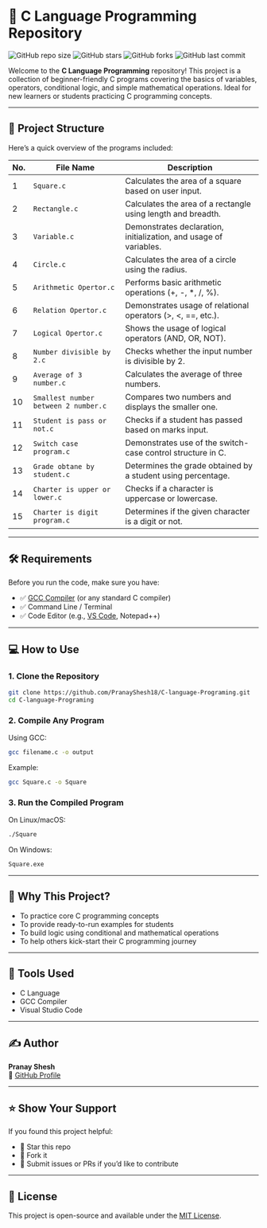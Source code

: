 # 🚀 C Language Programming Repository

![GitHub repo size](https://img.shields.io/github/repo-size/PranayShesh18/C-language-Programing?style=for-the-badge)
![GitHub stars](https://img.shields.io/github/stars/PranayShesh18/C-language-Programing?style=for-the-badge)
![GitHub forks](https://img.shields.io/github/forks/PranayShesh18/C-language-Programing?style=for-the-badge)
![GitHub last commit](https://img.shields.io/github/last-commit/PranayShesh18/C-language-Programing?style=for-the-badge)

Welcome to the **C Language Programming** repository! This project is a collection of beginner-friendly C programs covering the basics of variables, operators, conditional logic, and simple mathematical operations. Ideal for new learners or students practicing C programming concepts.

---

## 📁 Project Structure

Here’s a quick overview of the programs included:

| No. | File Name                                | Description                                                                 |
|-----|-------------------------------------------|-----------------------------------------------------------------------------|
| 1   | `Square.c`                                | Calculates the area of a square based on user input.                       |
| 2   | `Rectangle.c`                             | Calculates the area of a rectangle using length and breadth.               |
| 3   | `Variable.c`                              | Demonstrates declaration, initialization, and usage of variables.          |
| 4   | `Circle.c`                                | Calculates the area of a circle using the radius.                          |
| 5   | `Arithmetic Opertor.c`                    | Performs basic arithmetic operations (+, -, *, /, %).                      |
| 6   | `Relation Opertor.c`                      | Demonstrates usage of relational operators (>, <, ==, etc.).               |
| 7   | `Logical Opertor.c`                       | Shows the usage of logical operators (AND, OR, NOT).                       |
| 8   | `Number divisible by 2.c`                 | Checks whether the input number is divisible by 2.                         |
| 9   | `Average of 3 number.c`                   | Calculates the average of three numbers.                                   |
| 10  | `Smallest number between 2 number.c`      | Compares two numbers and displays the smaller one.                         |
| 11  | `Student is pass or not.c`                | Checks if a student has passed based on marks input.                       |
| 12  | `Switch case program.c`                   | Demonstrates use of the switch-case control structure in C.                |
| 13  | `Grade obtane by student.c`               | Determines the grade obtained by a student using percentage.               |
| 14  | `Charter is upper or lower.c`             | Checks if a character is uppercase or lowercase.                           |
| 15  | `Charter is digit program.c`              | Determines if the given character is a digit or not.                       |

---

## 🛠 Requirements

Before you run the code, make sure you have:

- ✅ [GCC Compiler](https://gcc.gnu.org/) (or any standard C compiler)
- ✅ Command Line / Terminal
- ✅ Code Editor (e.g., [VS Code](https://code.visualstudio.com/), Notepad++)

---

## 💻 How to Use

### 1. Clone the Repository

```bash
git clone https://github.com/PranayShesh18/C-language-Programing.git
cd C-language-Programing
```

### 2. Compile Any Program

Using GCC:

```bash
gcc filename.c -o output
```

Example:

```bash
gcc Square.c -o Square
```

### 3. Run the Compiled Program

On Linux/macOS:
```bash
./Square
```

On Windows:
```bash
Square.exe
```

---

## 🧠 Why This Project?

- To practice core C programming concepts  
- To provide ready-to-run examples for students  
- To build logic using conditional and mathematical operations  
- To help others kick-start their C programming journey

---

## 🧰 Tools Used

- C Language  
- GCC Compiler  
- Visual Studio Code

---

## ✍️ Author

**Pranay Shesh**  
📧 [GitHub Profile](https://github.com/PranayShesh18)

---

## ⭐ Show Your Support

If you found this project helpful:

- 🌟 Star this repo  
- 🍴 Fork it  
- 🐛 Submit issues or PRs if you’d like to contribute

---

## 📜 License

This project is open-source and available under the [MIT License](LICENSE).